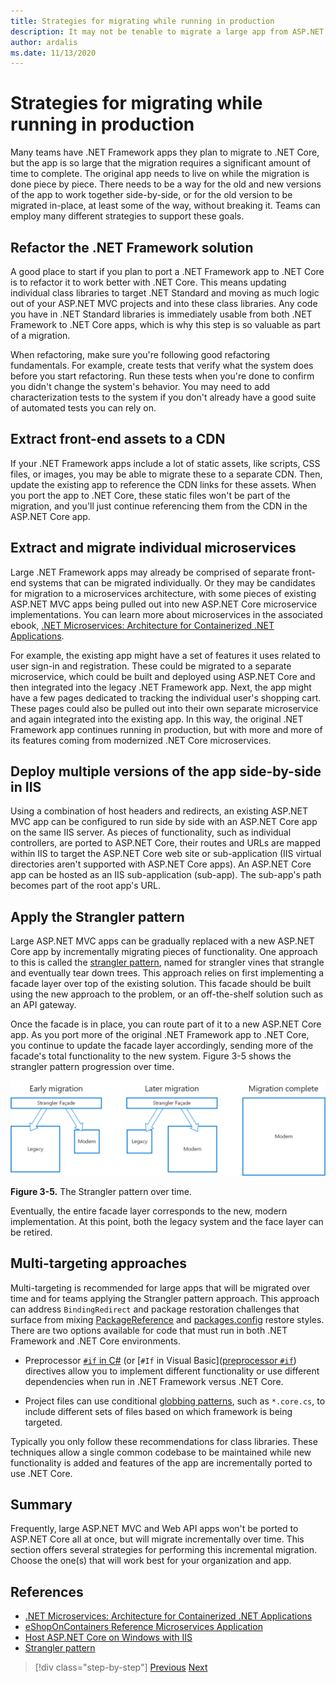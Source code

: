 ```yaml
---
title: Strategies for migrating while running in production
description: It may not be tenable to migrate a large app from ASP.NET MVC to ASP.NET Core all at once. Learn some strategies for migrating an app to ASP.NET Core while keeping it running and in production for existing users.
author: ardalis
ms.date: 11/13/2020
---
```


# Strategies for migrating while running in production

Many teams have .NET Framework apps they plan to migrate to .NET Core, but the app is so large that the migration requires a significant amount of time to complete. The original app needs to live on while the migration is done piece by piece. There needs to be a way for the old and new versions of the app to work together side-by-side, or for the old version to be migrated in-place, at least some of the way, without breaking it. Teams can employ many different strategies to support these goals.

## Refactor the .NET Framework solution

A good place to start if you plan to port a .NET Framework app to .NET Core is to refactor it to work better with .NET Core. This means updating individual class libraries to target .NET Standard and moving as much logic out of your ASP.NET MVC projects and into these class libraries. Any code you have in .NET Standard libraries is immediately usable from both .NET Framework to .NET Core apps, which is why this step is so valuable as part of a migration.

When refactoring, make sure you're following good refactoring fundamentals. For example, create tests that verify what the system does before you start refactoring. Run these tests when you're done to confirm you didn't change the system's behavior. You may need to add characterization tests to the system if you don't already have a good suite of automated tests you can rely on.

## Extract front-end assets to a CDN

If your .NET Framework apps include a lot of static assets, like scripts, CSS files, or images, you may be able to migrate these to a separate CDN. Then, update the existing app to reference the CDN links for these assets. When you port the app to .NET Core, these static files won't be part of the migration, and you'll just continue referencing them from the CDN in the ASP.NET Core app.

## Extract and migrate individual microservices

Large .NET Framework apps may already be comprised of separate front-end systems that can be migrated individually. Or they may be candidates for migration to a microservices architecture, with some pieces of existing ASP.NET MVC apps being pulled out into new ASP.NET Core microservice implementations. You can learn more about microservices in the associated ebook, [.NET Microservices: Architecture for Containerized .NET Applications](https://aka.ms/microservicesebook).

For example, the existing app might have a set of features it uses related to user sign-in and registration. These could be migrated to a separate microservice, which could be built and deployed using ASP.NET Core and then integrated into the legacy .NET Framework app. Next, the app might have a few pages dedicated to tracking the individual user's shopping cart. These pages could also be pulled out into their own separate microservice and again integrated into the existing app. In this way, the original .NET Framework app continues running in production, but with more and more of its features coming from modernized .NET Core microservices.

## Deploy multiple versions of the app side-by-side in IIS

Using a combination of host headers and redirects, an existing ASP.NET MVC app can be configured to run side by side with an ASP.NET Core app on the same IIS server. As pieces of functionality, such as individual controllers, are ported to ASP.NET Core, their routes and URLs are mapped within IIS to target the ASP.NET Core web site or sub-application (IIS virtual directories aren't supported with ASP.NET Core apps). An ASP.NET Core app can be hosted as an IIS sub-application (sub-app). The sub-app's path becomes part of the root app's URL.

## Apply the Strangler pattern

Large ASP.NET MVC apps can be gradually replaced with a new ASP.NET Core app by incrementally migrating pieces of functionality. One approach to this is called the [strangler pattern](/azure/architecture/patterns/strangler), named for strangler vines that strangle and eventually tear down trees. This approach relies on first implementing a facade layer over top of the existing solution. This facade should be built using the new approach to the problem, or an off-the-shelf solution such as an API gateway.

Once the facade is in place, you can route part of it to a new ASP.NET Core app. As you port more of the original .NET Framework app to .NET Core, you continue to update the facade layer accordingly, sending more of the facade's total functionality to the new system. Figure 3-5 shows the strangler pattern progression over time.

![Figure 3-5](media/Figure3-5.png)

**Figure 3-5.** The Strangler pattern over time.

Eventually, the entire facade layer corresponds to the new, modern implementation. At this point, both the legacy system and the face layer can be retired.

## Multi-targeting approaches

Multi-targeting is recommended for large apps that will be migrated over time and for teams applying the Strangler pattern approach. This approach can address `BindingRedirect` and package restoration challenges that surface from mixing [PackageReference](/nuget/consume-packages/package-references-in-project-files) and [packages.config](/nuget/reference/packages-config) restore styles. There are two options available for code that must run in both .NET Framework and .NET Core environments.

* Preprocessor [`#if` in C#](../../csharp/language-reference/preprocessor-directives.md#conditional-compilation) (or [`#If` in Visual Basic]([preprocessor `#if`](/dotnet/visual-basic/reference/language-specification/preprocessing-directives#conditional-compilation)) directives allow you to implement different functionality or use different dependencies when run in .NET Framework versus .NET Core.

* Project files can use conditional [globbing patterns](../../core/project-sdk/overview.md#default-includes-and-excludes), such as `*.core.cs`, to include different sets of files based on which framework is being targeted.

Typically you only follow these recommendations for class libraries. These techniques allow a single common codebase to be maintained while new functionality is added and features of the app are incrementally ported to use .NET Core.

## Summary

Frequently, large ASP.NET MVC and Web API apps won't be ported to ASP.NET Core all at once, but will migrate incrementally over time. This section offers several strategies for performing this incremental migration. Choose the one(s) that will work best for your organization and app.

## References

- [.NET Microservices: Architecture for Containerized .NET Applications](https://aka.ms/microservicesebook)
- [eShopOnContainers Reference Microservices Application](https://github.com/dotnet-architecture/eShopOnContainers)
- [Host ASP.NET Core on Windows with IIS](/aspnet/core/host-and-deploy/iis/)
- [Strangler pattern](/azure/architecture/patterns/strangler)

>[!div class="step-by-step"]
>[Previous](understand-update-dependencies.md)
>[Next](example-migration-eshop.md)
